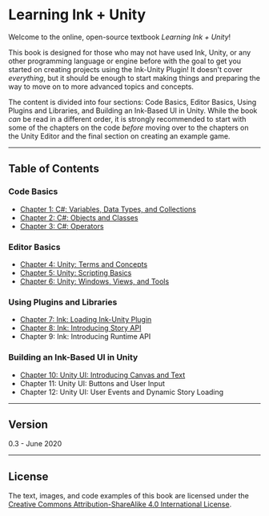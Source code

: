 # Learning Ink + Unity

Welcome to the online, open-source textbook *Learning Ink + Unity*!

This book is designed for those who may not have used Ink, Unity, or any other programming language or engine before with the goal to get you started on creating projects using the Ink-Unity Plugin! It doesn't cover *everything*, but it should be enough to start making things and preparing the way to move on to more advanced topics and concepts.

The content is divided into four sections: Code Basics, Editor Basics, Using Plugins and Libraries, and Building an Ink-Based UI in Unity. While the book *can* be read in a different order, it is strongly recommended to start with some of the chapters on the code *before* moving over to the chapters on the Unity Editor and the final section on creating an example game.

---

## Table of Contents

### Code Basics

- [Chapter 1: C#: Variables, Data Types, and Collections](./chapter1/index.md)
- [Chapter 2: C#: Objects and Classes](./chapter2/index.md)
- [Chapter 3: C#: Operators](./chapter3/index.md)

### Editor Basics

- [Chapter 4: Unity: Terms and Concepts](./chapter4/index.md)
- [Chapter 5: Unity: Scripting Basics](./chapter5/index.md)
- [Chapter 6: Unity: Windows, Views, and Tools](./chapter6/index.md)

### Using Plugins and Libraries

- [Chapter 7: Ink: Loading Ink-Unity Plugin](./chapter7/index.md)
- [Chapter 8: Ink: Introducing Story API](./chapter8/index.md)
- Chapter 9: Ink: Introducing Runtime API

### Building an Ink-Based UI in Unity

- [Chapter 10: Unity UI: Introducing Canvas and Text](./chapter10/index.md)
- Chapter 11: Unity UI: Buttons and User Input
- Chapter 12: Unity UI: User Events and Dynamic Story Loading

---

## Version

0.3 - June 2020

---

## License

The text, images, and code examples of this book are licensed under the [Creative Commons Attribution-ShareAlike 4.0 International License](https://creativecommons.org/licenses/by-sa/4.0/).

